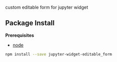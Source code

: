 custom editable form for jupyter widget

Package Install
---------------

**Prerequisites**
- [node](http://nodejs.org/)

```bash
npm install --save jupyter-widget-editable_form
```
